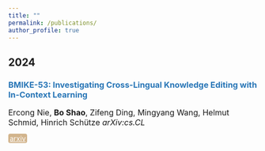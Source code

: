 ```yaml
---
title: ""
permalink: /publications/
author_profile: true
---
```


<style type="text/css" rel="stylesheet">
.btn--paper {
color: white;
background-color: lightseagreen;
padding: 1px 3px;
text-align: center;
border-radius: 4px;
a { TEXT-DECORATION:none }
}
.btn--arxiv {
color: white;
background-color: tan;
padding: 1px 3px;
text-align: center;
border-radius: 4px;
a { TEXT-DECORATION:none }
}
.btn--code {
color: white;
background-color: DARKORANGE;
padding: 1px 3px;
text-align: center;
border-radius: 4px;
a { TEXT-DECORATION:none }
}
</style>

<h2 id='224'>2024</h2>

### <span style="color:rgb(39, 117, 182)">BMIKE-53: Investigating Cross-Lingual Knowledge Editing with In-Context Learning</span>
<font size="3">Ercong Nie, <b>Bo Shao</b>, Zifeng Ding, Mingyang Wang, Helmut Schmid, Hinrich Schütze
<i>arXiv:cs.CL</i></font><br>
<!-- <a href="https://arxiv.org/abs/2406.17764" class="btn--paper" target="_blank">pdf</a> -->
<a href="https://arxiv.org/abs/2406.17764" class="btn--arxiv" target="_blank">arxiv</a>
<!-- <a href="https://github.com/holistic-ai/THaMES" class="btn--code" target="_blank">code</a> -->

<!-- <a href="" class="btn--arxiv" target="_blank">arxiv</a> -->
<!-- <a href="" class="btn--code" target="_blank">code</a> -->
